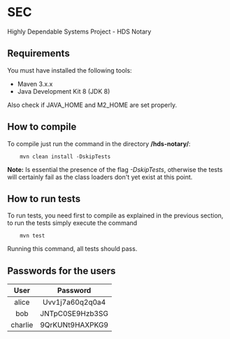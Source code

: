 # SEC
Highly Dependable Systems Project - HDS Notary

## Requirements
You must have installed the following tools:

- Maven 3.x.x
- Java Development Kit 8 (JDK 8) 

Also check if JAVA_HOME and M2_HOME are set properly.

## How to compile
To compile just run the command in the directory **/hds-notary/**:
```
    mvn clean install -DskipTests
```
**Note:** Is essential the presence of the flag _-DskipTests_, otherwise the tests will certainly fail 
as the class loaders don't yet exist at this point.

## How to run tests
To run tests, you need first to compile as explained in the previous section, to run the tests
simply execute the command
```
    mvn test
```
Running this command, all tests should pass.

## Passwords for the users
|    User       |  Password       |
| :-----------: |:---------------:| 
| alice         | Uvv1j7a60q2q0a4 | 
| bob           | JNTpC0SE9Hzb3SG |   
| charlie       | 9QrKUNt9HAXPKG9 |   